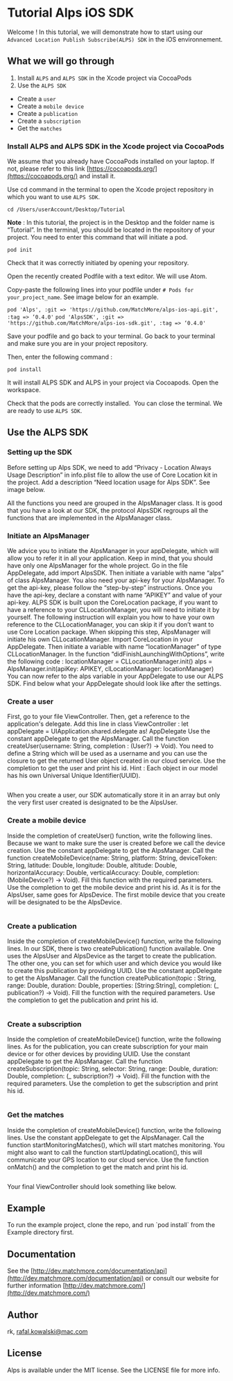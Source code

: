 # Tutorial Alps iOS SDK

Welcome ! In this tutorial, we will demonstrate how to start using our `Advanced Location Publish Subscribe(ALPS) SDK` in the iOS environnement.

## What we will go through

1. Install `ALPS` and `ALPS SDK` in the Xcode project via CocoaPods
2. Use the `ALPS SDK`
* Create a `user`
* Create a `mobile device`
* Create a `publication`
* Create a `subscription`
* Get the `matches`

### Install ALPS and ALPS SDK in the Xcode project via CocoaPods

We assume that you already have CocoaPods installed on your laptop. If not, please refer to this link [https://cocoapods.org/](https://cocoapods.org/) and install it.

Use cd command in the terminal to open the Xcode project repository in which you want to use `ALPS SDK`.

  `cd /Users/userAccount/Desktop/Tutorial`

**Note** : In this tutorial, the project is in the Desktop and the folder name is “Tutorial”.
In the terminal, you should be located in the repository of your project. You need to enter this command that will initiate a pod.

  `pod init`

Check that it was correctly initiated by opening your repository.

Open the recently created Podfile with a text editor. We will use Atom.

Copy-paste the following lines into your podfile under `# Pods for your_project_name`. See image below for an example.

  `pod 'Alps', :git => 'https://github.com/MatchMore/alps-ios-api.git', :tag => ‘0.4.0'`
  `pod 'AlpsSDK', :git => 'https://github.com/MatchMore/alps-ios-sdk.git', :tag => ‘0.4.0'`

Save your podfile and go back to your terminal.
Go back to your terminal and make sure you are in your project repository.

Then, enter the following command :

    pod install

It will install ALPS SDK and ALPS in your project via Cocoapods.
Open the workspace.

Check that the pods are correctly installed. 
You can close the terminal. We are ready to use `ALPS SDK`.

## Use the ALPS SDK

### Setting up the SDK
Before setting up Alps SDK, we need to add “Privacy - Location Always Usage Description” in info.plist file to allow the use of Core Location kit in the project. Add a description “Need location usage for Alps SDK”. See image below.

All the functions you need are grouped in the AlpsManager class. It is good that you have a look at our SDK, the protocol AlpsSDK regroups all the functions that are implemented in the AlpsManager class.

### Initiate an AlpsManager

We advice you to initiate the AlpsManager in your appDelegate, which will allow you to refer it in all your application. Keep in mind, that you should have only one AlpsManager for the whole project.
Go in the file AppDelegate, add import AlpsSDK.
Then initiate a variable with name “alps” of class AlpsManager. You also need your api-key for your AlpsManager. To get the api-key, please follow the “step-by-step” instructions.
Once you have the api-key, declare a constant with name “APIKEY” and value of your api-key.
ALPS SDK is built upon the CoreLocation package, if you want to have a reference to your CLLocationManager, you will need to initiate it by yourself. The following instruction will explain you how to have your own reference to the CLLocationManager, you can skip it if you don’t want to use Core Location package. When skipping this step, AlpsManager will initiate his own CLLocationManager.
Import CoreLocation in your AppDelegate. Then initiate a variable with name “locationManager” of type CLLocationManager.
In the function “didFinishLaunchingWithOptions”, write the following code :
locationManager = CLLocationManager.init()
alps = AlpsManager.init(apiKey: APIKEY, clLocationManager: locationManager)
You can now refer to the alps variable in your AppDelegate to use our ALPS SDK.
Find below what your AppDelegate should look like after the settings.

### Create a user

First, go to your file ViewController. Then, get a reference to the application's delegate. Add this line in class ViewController :
let appDelegate = UIApplication.shared.delegate as! AppDelegate
Use the constant appDelegate to get the AlpsManager.
Call the function createUser(username: String, completion : (User?) -> Void). You need to define a String which will be used as a username and you can use the closure to get the returned User  object created in our cloud service.
Use the completion to get the user and print his id.
Hint : Each object in our model has his own Universal Unique Identifier(UUID).
```swift
```
When you create a user, our SDK automatically store it in an array but only the very first user created is designated to be the AlpsUser.

### Create a mobile device

Inside the completion of createUser() function, write the following lines. Because we want to make sure the user is created before we call the device creation.
Use the constant appDelegate to get the AlpsManager.
Call the function createMobileDevice(name: String, platform: String, deviceToken: String, latitude: Double, longitude: Double, altitude: Double, horizontalAccuracy: Double, verticalAccuracy: Double, completion: (MobileDevice?) -> Void). Fill this function with the required parameters.
Use the completion to get the mobile device and print his id.
As it is for the AlpsUser, same goes for AlpsDevice. The first mobile device that you create will be designated to be the AlpsDevice.

```swift
```

### Create a publication

Inside the completion of createMobileDevice() function, write the following lines. In our SDK, there is two createPublication() function available. One uses the AlpsUser and AlpsDevice as the target to create the publication. The other one, you can set for which user and which device you would like to create this publication by providing UUID.
Use the constant appDelegate to get the AlpsManager.
Call the function createPublication(topic : String, range: Double, duration: Double, properties: [String:String], completion: (_ publication?) -> Void). Fill the function with the required parameters.
Use the completion to get the publication and print his id.

```swift
```

### Create a subscription

Inside the completion of createMobileDevice() function, write the following lines.
As for the publication, you can create subscription for your main device or for other devices by providing UUID.
Use the constant appDelegate to get the AlpsManager.
Call the function createSubscription(topic: String, selector: String, range: Double, duration: Double, completion: (_ subscription?) -> Void). Fill the function with the required parameters.
Use the completion to get the subscription and print his id.
```swift
```

### Get the matches

Inside the completion of createMobileDevice() function, write the following lines.
Use the constant appDelegate to get the AlpsManager.
Call the function startMonitoringMatches(), which will start matches monitoring. You might also want to call the function startUpdatingLocation(), this will communicate your GPS location to our cloud service.
Use the function onMatch() and the completion to get the match and print his id.

```swift
```

Your final ViewController should look something like below.

## Example

To run the example project, clone the repo, and run \`pod install\` from
the Example directory first.

## Documentation

See the [http://dev.matchmore.com/documentation/api](http://dev.matchmore.com/documentation/api) or consult our website for further information [http://dev.matchmore.com/](http://dev.matchmore.com/)

## Author

rk, rafal.kowalski@mac.com


## License

Alps is available under the MIT license. See the LICENSE file for more info.

